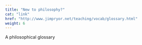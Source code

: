 ```yaml
---
title: "New to philosophy?"
cat: "link"
href: "http://www.jimpryor.net/teaching/vocab/glossary.html"
weight: 6
---
```

A philosophical glossary